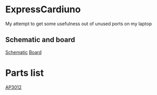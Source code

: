 # ExpressCardiuno
My attempt to get some usefulness out of unused ports on my laptop

## Schematic and board

[Schematic](https://raw.githubusercontent/HokieGeek/ExpressCarduino/master/ExpressCarduino.png)
[Board](https://raw.githubusercontent/HokieGeek/ExpressCarduino/master/ExpressCarduino.brd.png)

# Parts list
[AP3012](http://www.mouser.com/ds/2/115/AP3012-271556.pdf)
